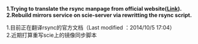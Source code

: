 **1.Trying to translate the rsync manpage from official website([Link][]).**  
**2.Rebuild mirrors service on scie-server via rewritting the rsync script.**

1.目前正在翻译rsync的官方文档（Last modified ：2014/10/5 17:04）  
2.近期打算重写scie上的镜像同步脚本

[Link]: http://rsync.samba.org/ftp/rsync/rsync.html
